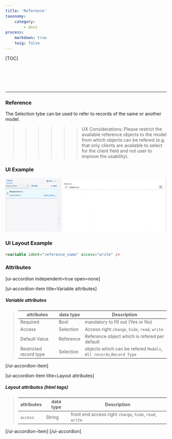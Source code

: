 ```yaml
---
title: 'Reference'
taxonomy:
    category:
        - docs
process:
    markdown: true
    twig: false
---
```


[TOC]

<br><br><br><br>

------------------------------------------------------------------------------------------
### Reference
The Selection tybe can be used to refer to records of the same or another model.

>>>>>> UX Considerations: Please restrict the available reference objects to the model from which objects can be refered (e.g. that only clients are available to select for the client field and not user to improve the usability).

### UI Example
![Reference](reference.gif?resize=800&classes=left)

### UI Layout Example
````html
<variable ident="reference_name" access="write" />
````

### Attributes
[ui-accordion independent=true open=none]

[ui-accordion-item title=Variable attributes]

##### Variable attributes
> | attributes      | data type           | Description                                                           |
> |-----------|-------------------------|-----------------------------------------------------------------------|
> | Required    | Bool                  | mandatory to fill out (Yes or No)  |
> | Access    | Selection               | Access right `change`, `hide`, `read`, `write`  |
> | Default Value    | Reference         | Reference object which is refered per default  |
> | Restricted record type   | Selection         | objects which can be refered `Models`, `All records`,`Record Type` |

[/ui-accordion-item]

[ui-accordion-item title=Layout attributes]

##### Layout attributes (html tags)
> | attributes      | data type           | Description                                                           |
> |-----------|-------------------------|-----------------------------------------------------------------------|
> | `access`    | String                  | front end access right `change`, `hide`, `read`, `write`  |


[/ui-accordion-item]
[/ui-accordion]
